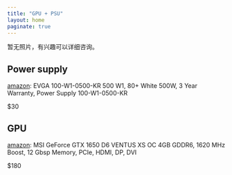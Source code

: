 ```yaml
---
title: "GPU + PSU"
layout: home
paginate: true
---
```

暂无照片，有兴趣可以详细咨询。

## Power supply

[amazon](https://www.amazon.ca/dp/B00H33SFJU?ref_=cm_sw_r_cp_ud_dp_V6BS6T727PW5SB8WS22X): EVGA 100-W1-0500-KR 500 W1, 80+ White 500W, 3 Year Warranty, Power Supply 100-W1-0500-KR

$30

## GPU

[amazon](https://www.amazon.ca/dp/B07QPXT4NG?ref_=cm_sw_r_cp_ud_dp_1EYGZGTP2T7HJHM3A0MR): MSI GeForce GTX 1650 D6 VENTUS XS OC 4GB GDDR6, 1620 MHz Boost, 12 Gbsp Memory, PCIe, HDMI, DP, DVI

$180

